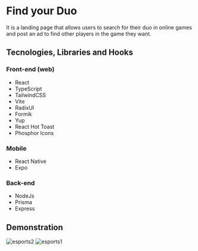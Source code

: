 # Find your Duo
It is a landing page that allows users to search for their duo in online games and post an ad to find other players in the game they want.

## Tecnologies, Libraries and Hooks

### Front-end (web) 	
- React
- TypeScript
- TailwindCSS
- Vite
- RadixUI
- Formik
- Yup
- React Hot Toast
- Phosphor Icons

### Mobile 	
- React Native 
- Expo

### Back-end 
- NodeJs
- Prisma
- Express

## Demonstration
![esports2](https://user-images.githubusercontent.com/82839108/194959907-bcfcec23-cdc7-4c2b-84d5-86de79538dde.PNG)
![esports1](https://user-images.githubusercontent.com/82839108/194959395-37738951-f9d8-4b06-810b-7fca455453bf.png)
